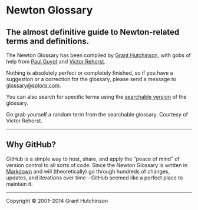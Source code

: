 
# Newton Glossary

## The almost definitive guide to Newton-related terms and definitions.

The Newton Glossary has been compiled by [Grant Hutchinson](http://splorp.com/), with gobs of help from [Paul Guyot](http://www.kallisys.com/) and [Victor Rehorst](http://www.chuma.org/).

Nothing is absolutely perfect or completely finished, so if you have a suggestion or a correction for the glossary, please send a message to [glossary@splorp.com](mailto:glossary@splorp.com).

You can also search for specific terms using the [searchable version](http://tools.unna.org/glossary/) of the glossary.

Go grab yourself a random term from the searchable glossary. Courtesy of Victor Rehorst.


------------------------------------------

## Why GitHub?

GitHub is a simple way to host, share, and apply the “peace of mind” of version control to all sorts of code. Since the Newton Glossary is written in [Markdown]() and will (theoretically) go through hundreds of changes, updates, and iterations over time - GitHub seemed like a perfect place to maintain it.

------------------------------------------

Copyright © 2001–2014 Grant Hutchinson
